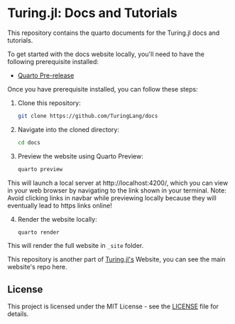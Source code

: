 # Turing.jl: Docs and Tutorials

This repository contains the quarto documents for the Turing.jl docs and tutorials.

To get started with the docs website locally, you'll need to have the following prerequisite installed:

- [Quarto Pre-release](https://quarto.org/docs/download/)

Once you have prerequisite installed, you can follow these steps:

1. Clone this repository:

    ```bash
    git clone https://github.com/TuringLang/docs
    ```

2. Navigate into the cloned directory:

    ```bash
    cd docs
    ```

3. Preview the website using Quarto Preview:

    ```bash
    quarto preview
    ```
This will launch a local server at http://localhost:4200/, which you can view in your web browser by navigating to the link shown in your terminal.
Note: Avoid clicking links in navbar while previewing locally because they will eventually lead to https links online!

4. Render the website locally:

    ```bash
    quarto render
    ```
This will render the full website in `_site` folder.

This repository is another part of [Turing.jl's](https://turinglang.org/) Website, you can see the main website's repo here.

## License

This project is licensed under the MIT License - see the [LICENSE](LICENSE) file for details.
